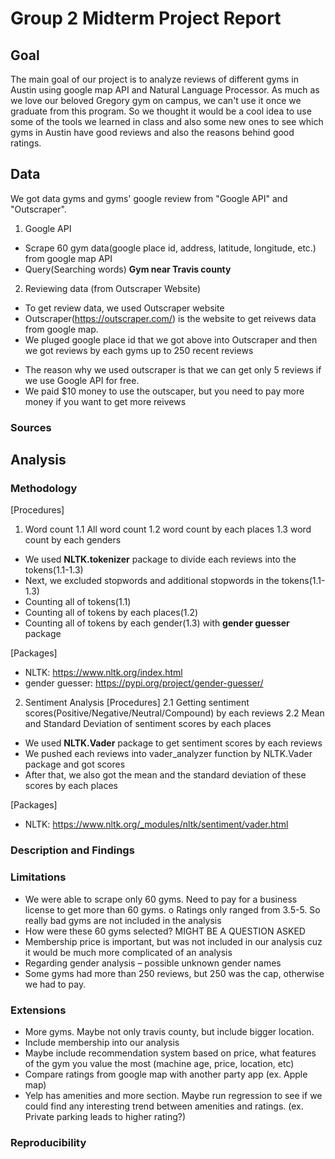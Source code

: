 # Group 2 Midterm Project Report

## Goal

The main goal of our project is to analyze reviews of different gyms in Austin using google map API and Natural Language Processor. As much as we love our beloved Gregory gym on campus, we can't use it once we graduate from this program. So we thought it would be a cool idea to use some of the tools we learned in class and also some new ones to see which gyms in Austin have good reviews and also the reasons behind good ratings. 

## Data
We got data gyms and gyms' google review from "Google API" and "Outscraper".

1. Google API
-	Scrape 60 gym data(google place id, address, latitude, longitude, etc.) from google map API
-	Query(Searching words) **Gym near Travis county**

2. Reviewing data (from Outscraper Website)
- To get review data, we used Outscraper website
- Outscraper(https://outscraper.com/) is the website to get reivews data from google map.
- We pluged google place id that we got above into Outscraper and then we got reviews by each gyms up to 250 recent reviews
* The reason why we used outscraper is that we can get only 5 reviews if we use Google API for free.
* We paid $10 money to use the outscaper, but you need to pay more money if you want to get more reivews

### Sources

## Analysis



### Methodology
[Procedures]
1. Word count
  1.1 All word count
  1.2 word count by each places
  1.3 word count by each genders

- We used **NLTK.tokenizer** package to divide each reviews into the tokens(1.1-1.3)
- Next, we excluded stopwords and additional stopwords in the tokens(1.1-1.3)
- Counting all of tokens(1.1)
- Counting all of tokens by each places(1.2)
- Counting all of tokens by each gender(1.3) with **gender guesser** package

[Packages]
* NLTK: https://www.nltk.org/index.html
* gender guesser: https://pypi.org/project/gender-guesser/

2. Sentiment Analysis 
[Procedures]
  2.1 Getting sentiment scores(Positive/Negative/Neutral/Compound) by each reviews
  2.2 Mean and Standard Deviation of sentiment scores by each places
  
-	We used **NLTK.Vader** package to get sentiment scores by each reviews
-	We pushed each reviews into vader_analyzer function by NLTK.Vader package and got scores
-	After that, we also got the mean and the standard deviation of these scores by each places

[Packages]
* NLTK: https://www.nltk.org/_modules/nltk/sentiment/vader.html

### Description and Findings

### Limitations

-	We were able to scrape only 60 gyms. Need to pay for a business license to get more than 60 gyms.
o	Ratings only ranged from 3.5-5. So really bad gyms are not included in the analysis
-	How were these 60 gyms selected? MIGHT BE A QUESTION ASKED
-	Membership price is important, but was not included in our analysis cuz it would be much more complicated of an analysis
-	Regarding gender analysis – possible unknown gender names
-	Some gyms had more than 250 reviews, but 250 was the cap, otherwise we had to pay.


### Extensions

-	More gyms. Maybe not only travis county, but include bigger location.
-	Include membership into our analysis
-	Maybe include recommendation system based on price, what features of the gym you value the most (machine age, price, location, etc)
-	Compare ratings from google map with another party app (ex. Apple map)
-	Yelp has amenities and more section. Maybe run regression to see if we could find any interesting trend between amenities and ratings. (ex. Private parking leads to higher rating?)


### Reproducibility
